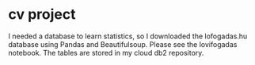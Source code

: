 # cv project
I needed a database to learn statistics, so I downloaded the lofogadas.hu database using Pandas and Beautifulsoup. Please see the lovifogadas notebook. The tables are stored in my cloud db2 repository.
